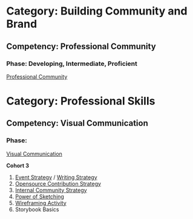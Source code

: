 # Category: Building Community and Brand
## Competency: Professional Community
### Phase: Developing, Intermediate, Proficient

[Professional Community](../building_community_and_brand/professional_commiunity.md)

# Category: Professional Skills
## Competency: Visual Communication
### Phase:

[Visual Communication](../professional_skills/visual_communication.md)

**Cohort 3**
1. [Event Strategy](../topics/event_strategy.md) / [Writing Strategy](../topics/writing_strategy.md)
2. [Opensource Contribution Strategy](../topics/open_source_contribution.md)
3. [Internal Community Strategy](../internal_community_strategy.md)
4. [Power of Sketching](../topics/power_of_sketching.md)
5. [Wireframing Activity](../topics/wireframing_activity.md)
6. Storybook Basics
